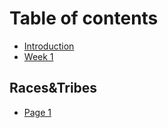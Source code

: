 # Table of contents

* [Introduction](README.md)
* [Week 1](week1.md)

## Races&Tribes

* [Page 1](datasylum-races&tribes/races_tribes.md)
